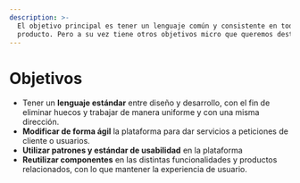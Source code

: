 ```yaml
---
description: >-
  El objetivo principal es tener un lenguaje común y consistente en todo el
  producto. Pero a su vez tiene otros objetivos micro que queremos destacar:
---
```


# Objetivos

* Tener un **lenguaje estándar** entre diseño y desarrollo, con el fin de eliminar huecos y trabajar de manera uniforme y con una misma dirección.
* **Modificar de forma ágil** la plataforma para dar servicios a peticiones de cliente o usuarios. 
* **Utilizar patrones y estándar de usabilidad** en la plataforma
* **Reutilizar componentes** en las distintas funcionalidades y productos relacionados, con lo que mantener la experiencia de usuario. 



